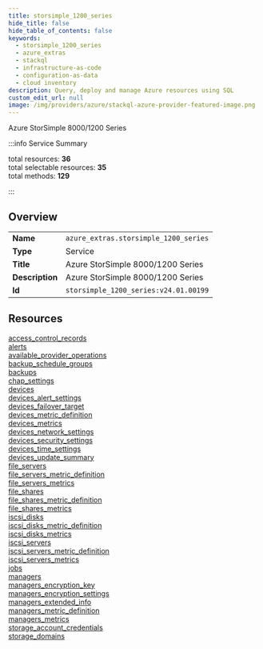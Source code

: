 ```yaml
---
title: storsimple_1200_series
hide_title: false
hide_table_of_contents: false
keywords:
  - storsimple_1200_series
  - azure_extras
  - stackql
  - infrastructure-as-code
  - configuration-as-data
  - cloud inventory
description: Query, deploy and manage Azure resources using SQL
custom_edit_url: null
image: /img/providers/azure/stackql-azure-provider-featured-image.png
---
```


Azure StorSimple 8000/1200 Series  
    
:::info Service Summary

<div class="row">
<div class="providerDocColumn">
<span>total resources:&nbsp;<b>36</b></span><br />
<span>total selectable resources:&nbsp;<b>35</b></span><br />
<span>total methods:&nbsp;<b>129</b></span><br />
</div>
</div>

:::

## Overview
<table><tbody>
<tr><td><b>Name</b></td><td><code>azure_extras.storsimple_1200_series</code></td></tr>
<tr><td><b>Type</b></td><td>Service</td></tr>
<tr><td><b>Title</b></td><td>Azure StorSimple 8000/1200 Series</td></tr>
<tr><td><b>Description</b></td><td>Azure StorSimple 8000/1200 Series</td></tr>
<tr><td><b>Id</b></td><td><code>storsimple_1200_series:v24.01.00199</code></td></tr>
</tbody></table>

## Resources
<div class="row">
<div class="providerDocColumn">
<a href="/providers/azure_extras/storsimple_1200_series/access_control_records/">access_control_records</a><br />
<a href="/providers/azure_extras/storsimple_1200_series/alerts/">alerts</a><br />
<a href="/providers/azure_extras/storsimple_1200_series/available_provider_operations/">available_provider_operations</a><br />
<a href="/providers/azure_extras/storsimple_1200_series/backup_schedule_groups/">backup_schedule_groups</a><br />
<a href="/providers/azure_extras/storsimple_1200_series/backups/">backups</a><br />
<a href="/providers/azure_extras/storsimple_1200_series/chap_settings/">chap_settings</a><br />
<a href="/providers/azure_extras/storsimple_1200_series/devices/">devices</a><br />
<a href="/providers/azure_extras/storsimple_1200_series/devices_alert_settings/">devices_alert_settings</a><br />
<a href="/providers/azure_extras/storsimple_1200_series/devices_failover_target/">devices_failover_target</a><br />
<a href="/providers/azure_extras/storsimple_1200_series/devices_metric_definition/">devices_metric_definition</a><br />
<a href="/providers/azure_extras/storsimple_1200_series/devices_metrics/">devices_metrics</a><br />
<a href="/providers/azure_extras/storsimple_1200_series/devices_network_settings/">devices_network_settings</a><br />
<a href="/providers/azure_extras/storsimple_1200_series/devices_security_settings/">devices_security_settings</a><br />
<a href="/providers/azure_extras/storsimple_1200_series/devices_time_settings/">devices_time_settings</a><br />
<a href="/providers/azure_extras/storsimple_1200_series/devices_update_summary/">devices_update_summary</a><br />
<a href="/providers/azure_extras/storsimple_1200_series/file_servers/">file_servers</a><br />
<a href="/providers/azure_extras/storsimple_1200_series/file_servers_metric_definition/">file_servers_metric_definition</a><br />
<a href="/providers/azure_extras/storsimple_1200_series/file_servers_metrics/">file_servers_metrics</a><br />
</div>
<div class="providerDocColumn">
<a href="/providers/azure_extras/storsimple_1200_series/file_shares/">file_shares</a><br />
<a href="/providers/azure_extras/storsimple_1200_series/file_shares_metric_definition/">file_shares_metric_definition</a><br />
<a href="/providers/azure_extras/storsimple_1200_series/file_shares_metrics/">file_shares_metrics</a><br />
<a href="/providers/azure_extras/storsimple_1200_series/iscsi_disks/">iscsi_disks</a><br />
<a href="/providers/azure_extras/storsimple_1200_series/iscsi_disks_metric_definition/">iscsi_disks_metric_definition</a><br />
<a href="/providers/azure_extras/storsimple_1200_series/iscsi_disks_metrics/">iscsi_disks_metrics</a><br />
<a href="/providers/azure_extras/storsimple_1200_series/iscsi_servers/">iscsi_servers</a><br />
<a href="/providers/azure_extras/storsimple_1200_series/iscsi_servers_metric_definition/">iscsi_servers_metric_definition</a><br />
<a href="/providers/azure_extras/storsimple_1200_series/iscsi_servers_metrics/">iscsi_servers_metrics</a><br />
<a href="/providers/azure_extras/storsimple_1200_series/jobs/">jobs</a><br />
<a href="/providers/azure_extras/storsimple_1200_series/managers/">managers</a><br />
<a href="/providers/azure_extras/storsimple_1200_series/managers_encryption_key/">managers_encryption_key</a><br />
<a href="/providers/azure_extras/storsimple_1200_series/managers_encryption_settings/">managers_encryption_settings</a><br />
<a href="/providers/azure_extras/storsimple_1200_series/managers_extended_info/">managers_extended_info</a><br />
<a href="/providers/azure_extras/storsimple_1200_series/managers_metric_definition/">managers_metric_definition</a><br />
<a href="/providers/azure_extras/storsimple_1200_series/managers_metrics/">managers_metrics</a><br />
<a href="/providers/azure_extras/storsimple_1200_series/storage_account_credentials/">storage_account_credentials</a><br />
<a href="/providers/azure_extras/storsimple_1200_series/storage_domains/">storage_domains</a><br />
</div>
</div>
